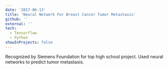 ```yaml
---
date: '2017-06-13'
title: 'Neural Network For Breast Cancer Tumor Metastasis'
github: ''
external: ''
tech:
  - Tensorflow
  - Python
showInProjects: false
---
```


Recognized by Siemens Foundation for top high school project. Used neural networks to predict tumor metastasis.
